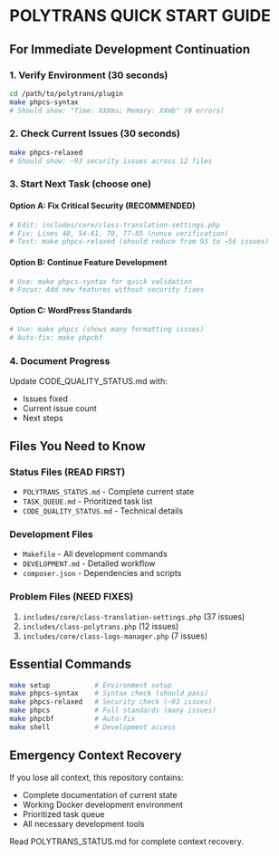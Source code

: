 # POLYTRANS QUICK START GUIDE

## For Immediate Development Continuation

### 1. Verify Environment (30 seconds)
```bash
cd /path/to/polytrans/plugin
make phpcs-syntax
# Should show: "Time: XXXms; Memory: XXmb" (0 errors)
```

### 2. Check Current Issues (30 seconds)  
```bash
make phpcs-relaxed
# Should show: ~93 security issues across 12 files
```

### 3. Start Next Task (choose one)

#### Option A: Fix Critical Security (RECOMMENDED)
```bash
# Edit: includes/core/class-translation-settings.php
# Fix: Lines 40, 54-61, 70, 77-85 (nonce verification)
# Test: make phpcs-relaxed (should reduce from 93 to ~56 issues)
```

#### Option B: Continue Feature Development  
```bash
# Use: make phpcs-syntax for quick validation
# Focus: Add new features without security fixes
```

#### Option C: WordPress Standards
```bash
# Use: make phpcs (shows many formatting issues)
# Auto-fix: make phpcbf
```

### 4. Document Progress
Update CODE_QUALITY_STATUS.md with:
- Issues fixed
- Current issue count
- Next steps

## Files You Need to Know

### Status Files (READ FIRST)
- `POLYTRANS_STATUS.md` - Complete current state
- `TASK_QUEUE.md` - Prioritized task list  
- `CODE_QUALITY_STATUS.md` - Technical details

### Development Files
- `Makefile` - All development commands
- `DEVELOPMENT.md` - Detailed workflow
- `composer.json` - Dependencies and scripts

### Problem Files (NEED FIXES)
1. `includes/core/class-translation-settings.php` (37 issues)
2. `includes/class-polytrans.php` (12 issues)
3. `includes/core/class-logs-manager.php` (7 issues)

## Essential Commands
```bash
make setup           # Environment setup
make phpcs-syntax    # Syntax check (should pass)
make phpcs-relaxed   # Security check (~93 issues)
make phpcs           # Full standards (many issues)
make phpcbf          # Auto-fix
make shell           # Development access
```

## Emergency Context Recovery
If you lose all context, this repository contains:
- Complete documentation of current state
- Working Docker development environment  
- Prioritized task queue
- All necessary development tools

Read POLYTRANS_STATUS.md for complete context recovery.
